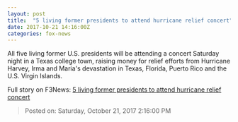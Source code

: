 ```yaml
---
layout: post
title:  "5 living former presidents to attend hurricane relief concert"
date: 2017-10-21 14:16:00Z
categories: fox-news
---
```


All five living former U.S. presidents will be attending a concert Saturday night in a Texas college town, raising money for relief efforts from Hurricane Harvey, Irma and Maria's devastation in Texas, Florida, Puerto Rico and the U.S. Virgin Islands.


Full story on F3News: [5 living former presidents to attend hurricane relief concert](http://www.f3nws.com/n/hxtptB)

> Posted on: Saturday, October 21, 2017 2:16:00 PM
